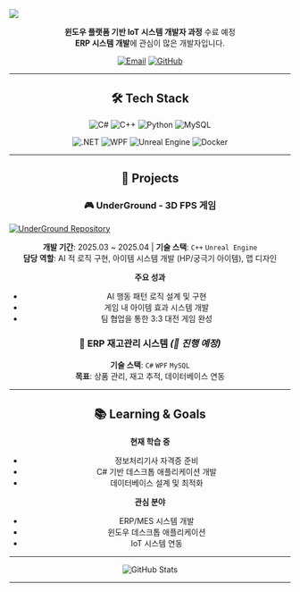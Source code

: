 <img src="https://capsule-render.vercel.app/api?type=waving&height=180&color=0:6E5494,50:8A63B4,100:4B367C&text=DHJJJS&fontColor=ffffff&fontSize=70&animation=twinkling&fontAlignY=35" />

<div align="center">

**윈도우 플랫폼 기반 IoT 시스템 개발자 과정** 수료 예정  
**ERP 시스템 개발**에 관심이 많은 개발자입니다.

[![Email](https://img.shields.io/badge/Email-sjdldi123%40gmail.com-EA4335?style=flat-square&logo=gmail)](mailto:sjdldi123@gmail.com)
[![GitHub](https://img.shields.io/badge/Github-DHJJJS-333333?style=flat-square&logo=github)](https://github.com/DHJJJS)

---

## 🛠️ Tech Stack

<div align="center">

![C#](https://img.shields.io/badge/C%23-239120?style=for-the-badge&logo=c-sharp&logoColor=white)
![C++](https://img.shields.io/badge/C++-00599C?style=for-the-badge&logo=cplusplus&logoColor=white)
![Python](https://img.shields.io/badge/Python-3776AB?style=for-the-badge&logo=python&logoColor=white)
![MySQL](https://img.shields.io/badge/MySQL-4479A1?style=for-the-badge&logo=mysql&logoColor=white)

![.NET](https://img.shields.io/badge/.NET-512BD4?style=for-the-badge&logo=dotnet&logoColor=white)
![WPF](https://img.shields.io/badge/WPF-0078D6?style=for-the-badge&logo=windows&logoColor=white)
![Unreal Engine](https://img.shields.io/badge/Unreal-0E1128?style=for-the-badge&logo=unreal-engine&logoColor=white)
![Docker](https://img.shields.io/badge/Docker-2496ED?style=for-the-badge&logo=docker&logoColor=white)

---

## 💼 Projects

### 🎮 UnderGround - 3D FPS 게임
<div align="left">
  <a href="https://github.com/Pknu-IoT-ifteam/UnderGround">
    <img src="https://github-readme-stats.vercel.app/api/pin/?username=Pknu-IoT-ifteam&repo=UnderGround&theme=default&hide_border=true" alt="UnderGround Repository"/>
  </a>
</div>

**개발 기간**: 2025.03 ~ 2025.04 | **기술 스택**: `C++` `Unreal Engine`  
**담당 역할**: AI 적 로직 구현, 아이템 시스템 개발 (HP/궁극기 아이템), 맵 디자인

**주요 성과**
- AI 행동 패턴 로직 설계 및 구현
- 게임 내 아이템 효과 시스템 개발
- 팀 협업을 통한 3:3 대전 게임 완성

### 💼 ERP 재고관리 시스템 *(🚧 진행 예정)*
**기술 스택**: `C#` `WPF` `MySQL`  
**목표**: 상품 관리, 재고 추적, 데이터베이스 연동

---

## 📚 Learning & Goals

**현재 학습 중**
- 정보처리기사 자격증 준비
- C# 기반 데스크톱 애플리케이션 개발
- 데이터베이스 설계 및 최적화

**관심 분야**
- ERP/MES 시스템 개발
- 윈도우 데스크톱 애플리케이션
- IoT 시스템 연동

---

<div align="center">

![GitHub Stats](https://github-readme-stats.vercel.app/api?username=DHJJJS&show_icons=true&theme=default&hide_border=true&custom_title=GitHub%20Stats)

---